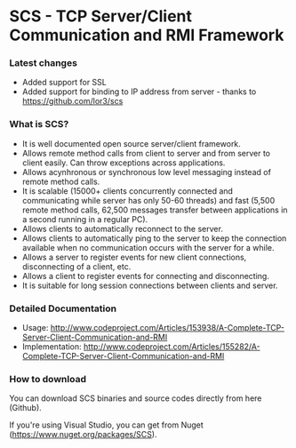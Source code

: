 SCS - TCP Server/Client Communication and RMI Framework
======================================================================

### Latest changes
- Added support for SSL
- Added support for binding to IP address from server - thanks to https://github.com/lor3/scs

### What is SCS?

- It is well documented open source server/client framework.
- Allows remote method calls from client to server and from server to client easily. Can throw exceptions across applications.
- Allows acynhronous or synchronous low level messaging instead of remote method calls.
- It is scalable (15000+ clients concurrently connected and communicating while server has only 50-60 threads) and fast (5,500 remote method calls, 62,500 messages transfer between applications in a second running in a regular PC).
- Allows clients to automatically reconnect to the server.
- Allows clients to automatically ping to the server to keep the connection available when no communication occurs with the server for a while.
- Allows a server to register events for new client connections, disconnecting of a client, etc.
- Allows a client to register events for connecting and disconnecting.
- It is suitable for long session connections between clients and server.

### Detailed Documentation

- Usage: http://www.codeproject.com/Articles/153938/A-Complete-TCP-Server-Client-Communication-and-RMI
- Implementation: http://www.codeproject.com/Articles/155282/A-Complete-TCP-Server-Client-Communication-and-RMI

### How to download

You can download SCS binaries and source codes directly from here (Github).

If you're using Visual Studio, you can get from Nuget (https://www.nuget.org/packages/SCS).
